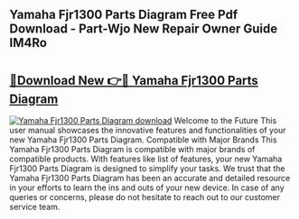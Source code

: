 ## Yamaha Fjr1300 Parts Diagram Free Pdf Download - Part-Wjo New Repair Owner Guide IM4Ro

# <h2><a href="http://dfjuk2j.blite.top/?on=Yamaha+Fjr1300+Parts+Diagram">🔗Download New 👉🔴 Yamaha Fjr1300 Parts Diagram</a></h2>

[![Yamaha Fjr1300 Parts Diagram download](https://i.imgur.com/lujVjoI.png)](http://dfjuk2j.blite.top/?on=Yamaha+Fjr1300+Parts+Diagram)
Welcome to the Future This user manual showcases the innovative features and functionalities of your new Yamaha Fjr1300 Parts Diagram. Compatible with Major Brands This Yamaha Fjr1300 Parts Diagram is compatible with major brands of compatible products. With features like list of features, your new Yamaha Fjr1300 Parts Diagram is designed to simplify your tasks. We trust that the Yamaha Fjr1300 Parts Diagram has been an accurate and detailed resource in your efforts to learn the ins and outs of your new device. In case of any queries or concerns, please do not hesitate to reach out to our customer service team.
